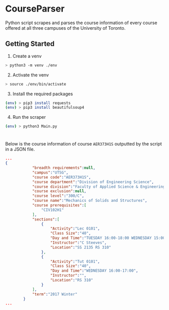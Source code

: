 # CourseParser

Python script scrapes and parses the course information of every course offered at all three campuses of the University of Toronto.

## Getting Started 
1. Create a venv 
```bash 
> python3 -m venv ./env 
```

2. Activate the venv 
```bash 
> source ./env/bin/activate 
```

3. Install the required packages 
```bash 
(env) > pip3 install requests 
(env) > pip3 install beautifulsoup4
```
4. Run the scraper 
```bash 
(env) > python3 Main.py
```

#
Below is the course information of course ```AER373H1S``` outputted by the script in a JSON file. 

```JSON
...
{
            "breadth requirements":null,
            "campus":"UTSG",
            "course code":"AER373H1S",
            "course department":"Division of Engineering Science",
            "course division":"Faculty of Applied Science & Engineering",
            "course exclusion":null,
            "course level":"300/C",
            "course name":"Mechanics of Solids and Structures",
            "course prerequisites":[
                "CIV102H1"
            ],
            "sections":[
                {
                    "Activity":"Lec 0101",
                    "Class Size":"40",
                    "Day and Time":"TUESDAY 16:00-18:00 WEDNESDAY 15:00-16:00",
                    "Instructor":"C Steeves",
                    "Location":"SS 2135 RS 310"
                },
                {
                    "Activity":"Tut 0101",
                    "Class Size":"40",
                    "Day and Time":"WEDNESDAY 16:00-17:00",
                    "Instructor":"",
                    "Location":"RS 310"
                }
            ],
            "term":"2017 Winter"
        }
...
```
